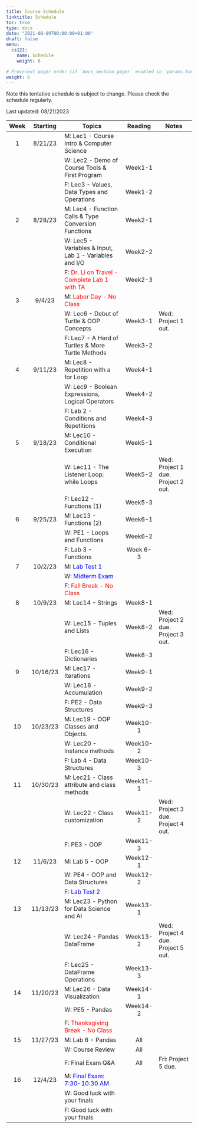 ```yaml
---
title: Course Schedule
linktitle: Schedule
toc: true
type: docs
date: "2021-08-09T00:00:00+01:00"
draft: false
menu:
  cs121:
    name: Schedule
    weight: 6

# Prev/next pager order (if `docs_section_pager` enabled in `params.toml`)
weight: 6
---
```


Note this tentative schedule is subject to change. Please check the schedule regularly.

Last updated: 08/21/2023

| Week | Starting |                          Topics                          |  Reading |                Notes               |
|:----:|:--------:|----------------------------------------------------------|:--------:|------------------------------------|
|   1  |  8/21/23 | M: Lec1 - Course   Intro & Computer Science              |          |                                    |
|      |          | W: Lec2 - Demo of Course Tools &   First Program         |  Week1-1 |                                    |
|      |          | F: Lec3 - Values, Data Types and   Operations            |  Week1-2 |                                    |
|   2  |  8/28/23 | M: Lec4 - Function Calls & Type   Conversion Functions   |  Week2-1 |                                    |
|      |          | W: Lec5 - Variables & Input, Lab   1 - Variables and I/O |  Week2-2 |                                    |
|      |          | F: <span style="color:red">Dr. Li on Travel - Complete Lab 1 with TA</span>        |  Week2-3 |                                    |
|   3  |  9/4/23  | M: <span style="color:red">Labor Day - No Class</span>   |          |                                    |
|      |          | W: Lec6 - Debut of Turtle & OOP   Concepts               |  Week3-1 | Wed: Project 1 out.                |
|      |          | F: Lec7 - A Herd of Turtles &   More Turtle Methods      |  Week3-2 |                                    |
|   4  |  9/11/23 | M: Lec8 - Repetition with a for Loop                     |  Week4-1 |                                    |
|      |          | W: Lec9 - Boolean Expressions,   Logical Operators       |  Week4-2 |                                    |
|      |          | F: Lab 2 - Conditions and   Repetitions                  |  Week4-3 |                                    |
|   5  |  9/18/23 | M: Lec10 - Conditional Execution                         |  Week5-1 |                                    |
|      |          | W: Lec11 - The Listener Loop: while   Loops              |  Week5-2 | Wed: Project 1 due. Project 2 out. |
|      |          | F: Lec12 -  Functions (1)                                |  Week5-3 |                                    |
|   6  |  9/25/23 | M: Lec13 - Functions (2)                                 |  Week6-1 |                                    |
|      |          | W: PE1 - Loops and Functions                             |  Week6-2 |                                    |
|      |          | F: Lab 3 - Functions                                     | Week 6-3 |                                    |
|   7  |  10/2/23 | M: <span style="color:blue">Lab Test 1</span>            |          |                                    |
|      |          | W: <span style="color:blue">Midterm Exam</span>          |          |                                    |
|      |          | F: <span style="color:red">Fall Break - No Class</span>  |          |                                    |
|   8  |  10/9/23 | M: Lec14 - Strings                                       |  Week8-1 |                                    |
|      |          | W: Lec15 - Tuples and Lists                              |  Week8-2 | Wed: Project 2 due. Project 3 out. |
|      |          | F: Lec16 - Dictionaries                                  |  Week8-3 |                                    |
|   9  | 10/16/23 | M: Lec17 - Iterations                                    |  Week9-1 |                                    |
|      |          | W: Lec18 - Accumulation                                  |  Week9-2 |                                    |
|      |          | F: PE2 - Data Structures                                 |  Week9-3 |                                    |
|  10  | 10/23/23 | M: Lec19 - OOP Classes and Objects.                      | Week10-1 |                                    |
|      |          | W: Lec20 - Instance methods                              | Week10-2 |                                    |
|      |          | F: Lab 4 - Data Structures                               | Week10-3 |                                    |
|  11  | 10/30/23 | M: Lec21 - Class attribute and class   methods           | Week11-1 |                                    |
|      |          | W: Lec22 - Class customization                           | Week11-2 | Wed: Project 3 due. Project 4 out. |
|      |          | F: PE3 - OOP                                             | Week11-3 |                                    |
|  12  |  11/6/23 | M: Lab 5 - OOP                                           | Week12-1 |                                    |
|      |          | W: PE4 - OOP and Data Structures                         | Week12-2 |                                    |
|      |          | F: <span style="color:blue">Lab Test 2</span>            |          |                                    |
|  13  | 11/13/23 | M: Lec23 - Python for Data Science   and AI              | Week13-1 |                                    |
|      |          | W: Lec24 - Pandas DataFrame                              | Week13-2 | Wed: Project 4 due. Project 5 out. |
|      |          | F: Lec25 - DataFrame Operations                          | Week13-3 |                                    |
|  14  | 11/20/23 | M: Lec26 - Data Visualization                            | Week14-1 |                                    |
|      |          | W: PE5 - Pandas                                          | Week14-2 |                                    |
|      |          | F: <span style="color:red">Thanksgiving Break - No Class</span> |          |                                    |
|  15  | 11/27/23 | M: Lab 6 - Pandas                                        |    All   |                                    |
|      |          | W: Course Review                                         |    All   |                                    |
|      |          | F: Final Exam Q&A                                        |    All   | Fri: Project 5 due.                |
|  16  |  12/4/23 | M: <span style="color:blue">Final Exam: 7:30-10:30 AM</span>|          |                                    |
|      |          | W: Good luck with your finals                            |          |                                    |
|      |          | F: Good luck with your finals                            |          |                                    |
